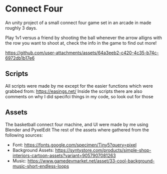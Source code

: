 # Connect Four
An unity project of a small connect four game set in an arcade in made roughly 3 days. 

Play 1v1 versus a friend by shooting the ball whenever the arrow alligns with the row you want to shoot at, check the info in the game to find out more!

https://github.com/user-attachments/assets/64a3eeb2-c420-4c35-b74c-6972db1b17e6

## Scripts
All scripts were made by me except for the easier functions which were grabbed from: https://easings.net/
Inside the scripts there are also comments on why I did specifci things in my code, so look out for those
## Assets
The basketball connect four machine, and UI were made by me using Blender and PyxelEdit
The rest of the assets where gathered from the following sources:

* Font: https://fonts.google.com/specimen/Tiny5?query=pixel
* Background Assets: https://syntystore.com/products/simple-shop-interiors-cartoon-assets?variant=9057907081263
* Music: https://www.gamedevmarket.net/asset/33-cool-background-music-short-endless-loops




